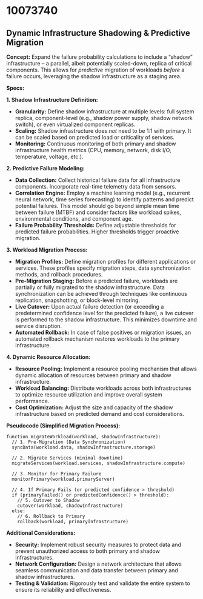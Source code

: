 # 10073740

## Dynamic Infrastructure Shadowing & Predictive Migration

**Concept:** Expand the failure probability calculations to include a “shadow” infrastructure – a parallel, albeit potentially scaled-down, replica of critical components. This allows for *predictive* migration of workloads *before* a failure occurs, leveraging the shadow infrastructure as a staging area.

**Specs:**

**1. Shadow Infrastructure Definition:**

*   **Granularity:** Define shadow infrastructure at multiple levels: full system replica, component-level (e.g., shadow power supply, shadow network switch), or even virtualized component replicas.
*   **Scaling:** Shadow infrastructure does *not* need to be 1:1 with primary. It can be scaled based on predicted load or criticality of services.
*   **Monitoring:** Continuous monitoring of both primary and shadow infrastructure health metrics (CPU, memory, network, disk I/O, temperature, voltage, etc.).

**2. Predictive Failure Modeling:**

*   **Data Collection:** Collect historical failure data for all infrastructure components. Incorporate real-time telemetry data from sensors.
*   **Correlation Engine:** Employ a machine learning model (e.g., recurrent neural network, time series forecasting) to identify patterns and predict potential failures. This model should go beyond simple mean time between failure (MTBF) and consider factors like workload spikes, environmental conditions, and component age.
*   **Failure Probability Thresholds:** Define adjustable thresholds for predicted failure probabilities. Higher thresholds trigger proactive migration.

**3. Workload Migration Process:**

*   **Migration Profiles:** Define migration profiles for different applications or services. These profiles specify migration steps, data synchronization methods, and rollback procedures.
*   **Pre-Migration Staging:** Before a predicted failure, workloads are partially or fully migrated to the shadow infrastructure. Data synchronization can be achieved through techniques like continuous replication, snapshotting, or block-level mirroring.
*   **Live Cutover:** Upon actual failure detection (or exceeding a predetermined confidence level for the predicted failure), a live cutover is performed to the shadow infrastructure. This minimizes downtime and service disruption.
*   **Automated Rollback:** In case of false positives or migration issues, an automated rollback mechanism restores workloads to the primary infrastructure.

**4. Dynamic Resource Allocation:**

*   **Resource Pooling:**  Implement a resource pooling mechanism that allows dynamic allocation of resources between primary and shadow infrastructure.
*   **Workload Balancing:**  Distribute workloads across both infrastructures to optimize resource utilization and improve overall system performance.
*   **Cost Optimization:** Adjust the size and capacity of the shadow infrastructure based on predicted demand and cost considerations.

**Pseudocode (Simplified Migration Process):**

```
function migrateWorkload(workload, shadowInfrastructure):
  // 1. Pre-Migration (Data Synchronization)
  syncData(workload.data, shadowInfrastructure.storage)

  // 2. Migrate Services (minimal downtime)
  migrateServices(workload.services, shadowInfrastructure.compute)

  // 3. Monitor for Primary Failure
  monitorPrimary(workload.primaryServer)

  // 4. If Primary Fails (or predicted confidence > threshold)
  if (primaryFailed() or predictedConfidence() > threshold):
    // 5. Cutover to Shadow
    cutover(workload, shadowInfrastructure)
  else:
    // 6. Rollback to Primary
    rollback(workload, primaryInfrastructure)

```

**Additional Considerations:**

*   **Security:** Implement robust security measures to protect data and prevent unauthorized access to both primary and shadow infrastructures.
*   **Network Configuration:** Design a network architecture that allows seamless communication and data transfer between primary and shadow infrastructures.
*   **Testing & Validation:** Rigorously test and validate the entire system to ensure its reliability and effectiveness.